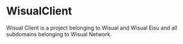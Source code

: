 # WisualClient
Wisual Client is a project belonging to Wisual and Wisual Eisu and all subdomains belonging to Wisual Network.
